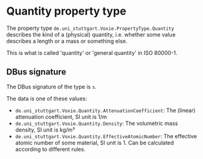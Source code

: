 Quantity property type
======================

The property type `de.uni_stuttgart.Voxie.PropertyType.Quantity` describes the
kind of a (physical) quantity, i.e. whether some value describes a length or a
mass or something else.

This is what is called 'quantity' or 'general quantity' in ISO 80000-1.

DBus signature
--------------

The DBus signature of the type is `s`.

The data is one of these values:

- `de.uni_stuttgart.Voxie.Quantity.AttenuationCoefficient`: The (linear) attenuation coefficient, SI unit is 1/m
- `de.uni_stuttgart.Voxie.Quantity.Density`: The volumetric mass density, SI unit is kg/m³
- `de.uni_stuttgart.Voxie.Quantity.EffectiveAtomicNumber`: The effective atomic number of some material, SI unit is 1. Can be calculated according to different rules.
